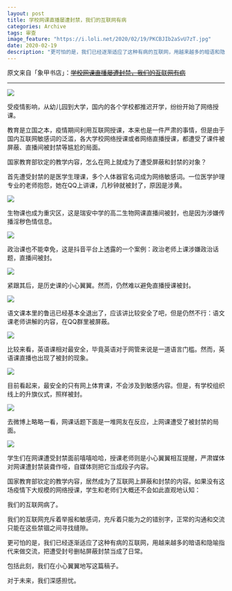 ```yaml
---
layout: post
title: 学校网课直播屡遭封禁，我们的互联网有病
categories: Archive
tags: 审查
image_feature: "https://i.loli.net/2020/02/19/PKCBJIb2aSvU7zT.jpg"
date: 2020-02-19
description: "更可怕的是，我们已经逐渐适应了这种有病的互联网，用越来越多的暗语和隐喻指代来做交流，把遭受封号删帖屏蔽封禁当成了日常。包括此刻，我们在小心翼翼地写这篇稿子。"
---
```


原文来自「象甲书店」：~~[学校网课直播屡遭封禁，我们的互联网有病](http://206.189.252.32:8088/)~~

---

![](https://i.loli.net/2020/02/19/AZ2HoT7keMmRyQq.jpg)

受疫情影响，从幼儿园到大学，国内的各个学校都推迟开学，纷纷开始了网络授课。


教育是立国之本，疫情期间利用互联网授课，本来也是一件严肃的事情，但是由于国内互联网敏感词的泛滥，各大学校网络授课或者网络直播授课，都遭受了课件被屏蔽、直播间被封禁等尴尬的局面。


国家教育部钦定的教学内容，怎么在网上就成为了遭受屏蔽和封禁的对象？



首先遭受封禁的是医学生理课，多个人体器官名词成为网络敏感词。一位医学护理专业的老师抱怨，她在QQ上讲课，几秒钟就被封了，原因是涉黄。

![](https://i.loli.net/2020/02/19/auSYi1g2xKsoDhe.jpg)

生物课也成为重灾区，这是瑞安中学的高二生物网课直播间被封，也是因为涉嫌传播淫秽色情信息。

![](https://i.loli.net/2020/02/19/cwX23yYbWMa7vsu.jpg)

政治课也不能幸免，这是抖音平台上透露的一个案例：政治老师上课涉嫌政治话题，直播间被封。

![](https://i.loli.net/2020/02/19/N4ESIcMp1usDKm9.jpg)

紧跟其后，是历史课的小心翼翼。然而，仍然难以避免直播授课被封。

![](https://i.loli.net/2020/02/19/IBGLvmCN5zfbrwA.jpg)

语文课本里的鲁迅已经基本全退出了，应该讲比较安全了吧，但是仍然不行：语文课老师讲解的内容，在QQ群里被屏蔽。

![](https://i.loli.net/2020/02/19/e8nDTmf9UCdlZwq.jpg)

比较来看，英语课相对最安全，毕竟英语对于网管来说是一道语言门槛。然而，英语课直播也出现了被封的现象。

![](https://i.loli.net/2020/02/19/7Sn4TomvVkGuXUH.jpg)

目前看起来，最安全的只有网上体育课，不会涉及到敏感内容。但是，有学校组织线上的升旗仪式，照样被封。

![](https://i.loli.net/2020/02/19/PKCBJIb2aSvU7zT.jpg)

去微博上略略一看，网课话题下面是一堆网友在反应，上网课遭受了被封禁的局面。

![](https://i.loli.net/2020/02/19/CFejhip4BmvkMDW.jpg)

学生们在网课遭受封禁面前嘻嘻哈哈，授课老师则是小心翼翼相互提醒，严肃媒体对网课遭封禁装聋作哑，自媒体则把它当成段子内容。


国家教育部钦定的教学内容，居然成为了互联网上屏蔽和封禁的内容。如果没有这场疫情下大规模的网络授课，学生和老师们大概还不会如此直观地认知：


我们的互联网病了。


我们的互联网充斥着举报和敏感词，充斥着只能为之的错别字，正常的沟通和交流只能在这些禁锢之间寻找缝隙。


更可怕的是，我们已经逐渐适应了这种有病的互联网，用越来越多的暗语和隐喻指代来做交流，把遭受封号删帖屏蔽封禁当成了日常。


包括此刻，我们在小心翼翼地写这篇稿子。


对于未来，我们深感担忧。
